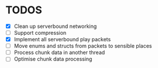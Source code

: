 # TODOS

- [x] Clean up serverbound networking
- [ ] Support compression
- [x] Implement all serverbound play packets
- [ ] Move enums and structs from packets to sensible places
- [ ] Process chunk data in another thread
- [ ] Optimise chunk data processing